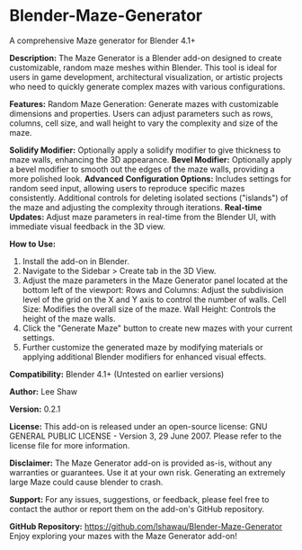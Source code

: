 # Blender-Maze-Generator
A comprehensive Maze generator for Blender 4.1+

**Description:**
The Maze Generator is a Blender add-on designed to create customizable, random maze meshes within Blender. This tool is ideal for users in game development, architectural visualization, or artistic projects who need to quickly generate complex mazes with various configurations.

**Features:**
Random Maze Generation: Generate mazes with customizable dimensions and properties. Users can adjust parameters such as rows, columns, cell size, and wall height to vary the complexity and size of the maze.

**Solidify Modifier:** Optionally apply a solidify modifier to give thickness to maze walls, enhancing the 3D appearance.
**Bevel Modifier:** Optionally apply a bevel modifier to smooth out the edges of the maze walls, providing a more polished look.
**Advanced Configuration Options:** Includes settings for random seed input, allowing users to reproduce specific mazes consistently. Additional controls for deleting isolated sections ("islands") of the maze and adjusting the complexity through iterations.
**Real-time Updates:** Adjust maze parameters in real-time from the Blender UI, with immediate visual feedback in the 3D view.

**How to Use:**
1. Install the add-on in Blender.
2. Navigate to the Sidebar > Create tab in the 3D View.
3. Adjust the maze parameters in the Maze Generator panel located at the bottom left of the viewport:
Rows and Columns: Adjust the subdivision level of the grid on the X and Y axis to control the number of walls.
Cell Size: Modifies the overall size of the maze.
Wall Height: Controls the height of the maze walls.
4. Click the "Generate Maze" button to create new mazes with your current settings.
5. Further customize the generated maze by modifying materials or applying additional Blender modifiers for enhanced visual effects.

   
**Compatibility:**
Blender 4.1+ (Untested on earlier versions)

**Author:**
Lee Shaw


**Version:**
0.2.1


**License:**
This add-on is released under an open-source license: GNU GENERAL PUBLIC LICENSE - Version 3, 29 June 2007. Please refer to the license file for more information.


**Disclaimer:**
The Maze Generator add-on is provided as-is, without any warranties or guarantees. Use it at your own risk. Generating an extremely large Maze could cause blender to crash.


**Support:**
For any issues, suggestions, or feedback, please feel free to contact the author or report them on the add-on's GitHub repository.


**GitHub Repository:**
https://github.com/lshawau/Blender-Maze-Generator
Enjoy exploring your mazes with the Maze Generator add-on!
